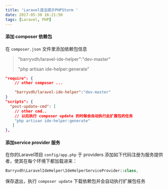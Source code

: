 ```yaml
---
title: 'Laravel语法提示PHPStorm '
date: 2017-05-30 16:21:50
tags: [Laravel, PHP]
---
```


#### 添加 composer 依赖包

在 `composer.json` 文件里添加依赖包信息

> "barryvdh/laravel-ide-helper":"dev-master"
>
> "php artisan ide-helper:generate"

```json
"require": {
  	// other composer ...

	"barryvdh/laravel-ide-helper":"dev-master"
}
"scripts": {
  "post-update-cmd": [
	// other cmd..
    // 以后执行 composer update 的时候会自动执行此扩展包的任务
    "php artisan ide-helper:generate"
   ]
},
```

#### 添加service provider 服务

在你的Laravel项目 `config/app.php` 于 providers 添加如下代码注册为服务提供者，使其在每个环境下都加载进来：

```php
Barryvdh\LaravelIdeHelper\IdeHelperServiceProvider::class,
```

保存退出，执行 `composer update` 下载依赖包并会自动执行扩展包任务